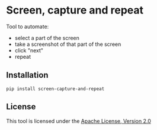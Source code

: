 # Screen, capture and repeat

Tool to automate:

- select a part of the screen
- take a screenshot of that part of the screen
- click "next"
- repeat

## Installation

    pip install screen-capture-and-repeat

## License

This tool is licensed under the [Apache License, Version 2.0](http://www.apache.org/licenses/LICENSE-2.0)